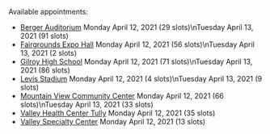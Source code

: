 Available appointments:

* [Berger Auditorium](https://schedulecare.sccgov.org/mychartprd/SignupAndSchedule/EmbeddedSchedule?id=132694&vt=1277&dept=101064003)
  Monday April 12, 2021 (29 slots)\nTuesday April 13, 2021 (91 slots)
* [Fairgrounds Expo Hall](https://schedulecare.sccgov.org/mychartprd/SignupAndSchedule/EmbeddedSchedule?id=132726&vt=1277&dept=101064002)
  Monday April 12, 2021 (56 slots)\nTuesday April 13, 2021 (2 slots)
* [Gilroy High School](https://schedulecare.sccgov.org/mychartprd/SignupAndSchedule/EmbeddedSchedule?id=132980&vt=1277&dept=101064008)
  Monday April 12, 2021 (71 slots)\nTuesday April 13, 2021 (86 slots)
* [Levis Stadium](https://schedulecare.sccgov.org/mychartprd/SignupAndSchedule/EmbeddedSchedule?id=132723&vt=1277&dept=101064004)
  Monday April 12, 2021 (4 slots)\nTuesday April 13, 2021 (9 slots)
* [Mountain View Community Center](https://schedulecare.sccgov.org/mychartprd/SignupAndSchedule/EmbeddedSchedule?id=132472&vt=1277&dept=101064001)
  Monday April 12, 2021 (66 slots)\nTuesday April 13, 2021 (33 slots)
* [Valley Health Center Tully](https://schedulecare.sccgov.org/mychartprd/SignupAndSchedule/EmbeddedSchedule?id=132234&vt=1277&dept=101008002)
  Monday April 12, 2021 (35 slots)
* [Valley Specialty Center](https://schedulecare.sccgov.org/mychartprd/SignupAndSchedule/EmbeddedSchedule?id=132277&vt=1277&dept=101001072)
  Monday April 12, 2021 (13 slots)
